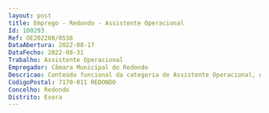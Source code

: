 ```yaml
--- 
layout: post
title: Emprego - Redondo - Assistente Operacional
Id: 100293
Ref: OE202208/0538
DataAbertura: 2022-08-17
DataFecho: 2022-08-31
Trabalho: Assistente Operacional
Empregador: Câmara Municipal do Redondo
Descricao: Conteúdo funcional da categoria de Assistente Operacional, grau de complexidade funcional 1, carreira e categoria de Assistente Operacional, área de canalizador, para  executa canalizações em edifícios e outros locais, destinados ao transporte de águas ou esgotos  executar redes de distribuição de água e respetivos ramais de ligação, assentando tubagens e acessórios  Executar outros trabalhos similares ou complementares, assegurar todas as ações necessárias ao bom funcionamento dos serviços que necessitem a sua colaboração e exercer as demais funções, procedimentos, tarefas ou atribuições que lhe são cometidas por lei, despachos ou deliberações ou determinação superior.
CodigoPostal: 7170-011 REDONDO
Concelho: Redondo
Distrito: Évora
--- 
```

